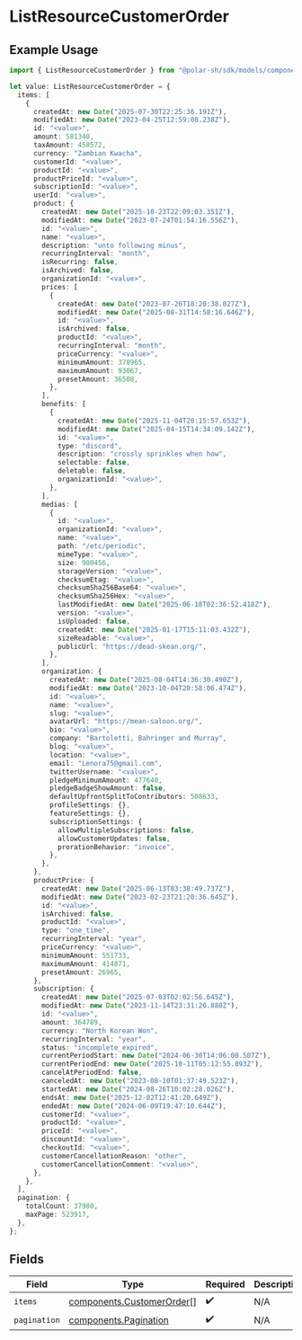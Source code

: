 # ListResourceCustomerOrder

## Example Usage

```typescript
import { ListResourceCustomerOrder } from "@polar-sh/sdk/models/components/listresourcecustomerorder.js";

let value: ListResourceCustomerOrder = {
  items: [
    {
      createdAt: new Date("2025-07-30T22:25:36.191Z"),
      modifiedAt: new Date("2023-04-25T12:59:08.238Z"),
      id: "<value>",
      amount: 581340,
      taxAmount: 458572,
      currency: "Zambian Kwacha",
      customerId: "<value>",
      productId: "<value>",
      productPriceId: "<value>",
      subscriptionId: "<value>",
      userId: "<value>",
      product: {
        createdAt: new Date("2025-10-23T22:09:03.351Z"),
        modifiedAt: new Date("2023-07-24T01:54:16.556Z"),
        id: "<value>",
        name: "<value>",
        description: "unto following minus",
        recurringInterval: "month",
        isRecurring: false,
        isArchived: false,
        organizationId: "<value>",
        prices: [
          {
            createdAt: new Date("2023-07-26T18:20:38.027Z"),
            modifiedAt: new Date("2025-08-31T14:58:16.646Z"),
            id: "<value>",
            isArchived: false,
            productId: "<value>",
            recurringInterval: "month",
            priceCurrency: "<value>",
            minimumAmount: 378965,
            maximumAmount: 93067,
            presetAmount: 36508,
          },
        ],
        benefits: [
          {
            createdAt: new Date("2025-11-04T20:15:57.653Z"),
            modifiedAt: new Date("2025-04-15T14:34:09.142Z"),
            id: "<value>",
            type: "discord",
            description: "crossly sprinkles when how",
            selectable: false,
            deletable: false,
            organizationId: "<value>",
          },
        ],
        medias: [
          {
            id: "<value>",
            organizationId: "<value>",
            name: "<value>",
            path: "/etc/periodic",
            mimeType: "<value>",
            size: 980456,
            storageVersion: "<value>",
            checksumEtag: "<value>",
            checksumSha256Base64: "<value>",
            checksumSha256Hex: "<value>",
            lastModifiedAt: new Date("2025-06-18T02:36:52.418Z"),
            version: "<value>",
            isUploaded: false,
            createdAt: new Date("2025-01-17T15:11:03.432Z"),
            sizeReadable: "<value>",
            publicUrl: "https://dead-skean.org/",
          },
        ],
        organization: {
          createdAt: new Date("2025-08-04T14:36:30.490Z"),
          modifiedAt: new Date("2023-10-04T20:58:06.474Z"),
          id: "<value>",
          name: "<value>",
          slug: "<value>",
          avatarUrl: "https://mean-saloon.org/",
          bio: "<value>",
          company: "Bartoletti, Bahringer and Murray",
          blog: "<value>",
          location: "<value>",
          email: "Lenora75@gmail.com",
          twitterUsername: "<value>",
          pledgeMinimumAmount: 477640,
          pledgeBadgeShowAmount: false,
          defaultUpfrontSplitToContributors: 508633,
          profileSettings: {},
          featureSettings: {},
          subscriptionSettings: {
            allowMultipleSubscriptions: false,
            allowCustomerUpdates: false,
            prorationBehavior: "invoice",
          },
        },
      },
      productPrice: {
        createdAt: new Date("2025-06-13T03:38:49.737Z"),
        modifiedAt: new Date("2023-02-23T21:20:36.645Z"),
        id: "<value>",
        isArchived: false,
        productId: "<value>",
        type: "one_time",
        recurringInterval: "year",
        priceCurrency: "<value>",
        minimumAmount: 551733,
        maximumAmount: 414871,
        presetAmount: 26965,
      },
      subscription: {
        createdAt: new Date("2025-07-03T02:02:56.645Z"),
        modifiedAt: new Date("2023-11-14T23:31:26.880Z"),
        id: "<value>",
        amount: 364789,
        currency: "North Korean Won",
        recurringInterval: "year",
        status: "incomplete_expired",
        currentPeriodStart: new Date("2024-06-30T14:06:00.507Z"),
        currentPeriodEnd: new Date("2025-10-11T05:12:55.893Z"),
        cancelAtPeriodEnd: false,
        canceledAt: new Date("2023-08-10T01:37:49.523Z"),
        startedAt: new Date("2024-08-26T10:02:28.026Z"),
        endsAt: new Date("2025-12-02T12:41:20.649Z"),
        endedAt: new Date("2024-06-09T19:47:10.644Z"),
        customerId: "<value>",
        productId: "<value>",
        priceId: "<value>",
        discountId: "<value>",
        checkoutId: "<value>",
        customerCancellationReason: "other",
        customerCancellationComment: "<value>",
      },
    },
  ],
  pagination: {
    totalCount: 37980,
    maxPage: 523917,
  },
};
```

## Fields

| Field                                                                  | Type                                                                   | Required                                                               | Description                                                            |
| ---------------------------------------------------------------------- | ---------------------------------------------------------------------- | ---------------------------------------------------------------------- | ---------------------------------------------------------------------- |
| `items`                                                                | [components.CustomerOrder](../../models/components/customerorder.md)[] | :heavy_check_mark:                                                     | N/A                                                                    |
| `pagination`                                                           | [components.Pagination](../../models/components/pagination.md)         | :heavy_check_mark:                                                     | N/A                                                                    |